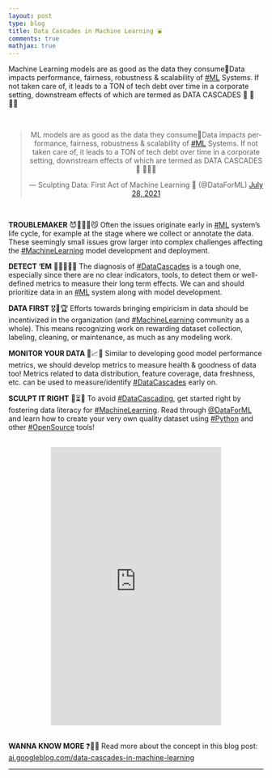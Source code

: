 ```yaml
---
layout: post
type: blog
title: Data Cascades in Machine Learning ⛲️
comments: true
mathjax: true
---
```


<p>Machine Learning models are as good as the data they consume🍴Data impacts performance, fairness, robustness &amp; scalability of <a href="https://twitter.com/hashtag/ML">#ML</a> Systems. If not taken care of, it leads to a TON of tech debt over time in a corporate setting, downstream effects of which are termed as DATA CASCADES 🌊 🧵👇🏻</p>

</br>

<center>
  <blockquote class="twitter-tweet"><p lang="en" dir="ltr">ML models are as good as the data they consume🍴Data impacts performance, fairness, robustness &amp; scalability of <a href="https://twitter.com/hashtag/ML?src=hash&amp;ref_src=twsrc%5Etfw">#ML</a> Systems. If not taken care of, it leads to a TON of tech debt over time in a corporate setting, downstream effects of which are termed as DATA CASCADES 🌊 🧵👇🏻</p>&mdash; Sculpting Data: First Act of Machine Learning 📖 (@DataForML) <a href="https://twitter.com/DataForML/status/1420271877377839108?ref_src=twsrc%5Etfw">July 28, 2021</a></blockquote> <script async src="https://platform.twitter.com/widgets.js" charset="utf-8"></script>
 </center>
 
 </br>
 
 <p><strong>TROUBLEMAKER</strong> 😈🙅🏻‍♀️😼 Often the issues originate early in <a href="https://twitter.com/hashtag/ML">#ML</a> system’s life cycle, for example at the stage where we collect or annotate the data. These seemingly small issues grow larger into complex challenges affecting the <a href="https://twitter.com/hashtag/MachineLearning">#MachineLearning</a> model development and deployment.</p>
 
 <p><strong>DETECT ‘EM</strong> 🕵🏻‍♀️👀🤓 The diagnosis of <a href="https://twitter.com/hashtag/DataCascades">#DataCascades</a> is a tough one, especially since there are no clear indicators, tools, to detect them or well-defined metrics to measure their long term effects. We can and should prioritize data in an <a href="https://twitter.com/hashtag/ML">#ML</a> system along with model development.</p>
 
 <p><strong>DATA FIRST</strong> 🎖🎁🏆  Efforts towards bringing empiricism in data should be incentivized in the organization (and <a href="https://twitter.com/hashtag/MachineLearning">#MachineLearning</a> community as a whole). This means recognizing work on rewarding dataset collection, labeling, cleaning, or maintenance, as much as any modeling work.</p>
 
 <p><strong>MONITOR YOUR DATA </strong>👀📈🔬 Similar to developing good model performance metrics, we should develop metrics to measure health &amp; goodness of data too! Metrics related to data distribution, feature coverage, data freshness, etc. can be used to measure/identify <a href="https://twitter.com/hashtag/DataCascades">#DataCascades</a> early on.</p>
 
 <p><strong>SCULPT IT RIGHT</strong> 🧱⏳📖 To avoid <a href="https://twitter.com/hashtag/DataCascading">#DataCascading</a>, get started right by fostering data literacy for <a href="https://twitter.com/hashtag/MachineLearning">#MachineLearning</a>. Read through <a href="https://twitter.com/DataForML">@DataForML</a> and learn how to create your very own quality dataset using <a href="https://twitter.com/hashtag/Python">#Python</a> and other <a href="https://twitter.com/hashtag/OpenSource">#OpenSource</a> tools!</p>
 
 </br>
 
 <center>
  <iframe type="text/html" width="336" height="550" frameborder="0" allowfullscreen style="max-width:100%" src="https://read.amazon.com/kp/card?asin=B08RN47C5T&preview=inline&linkCode=kpe&ref_=cm_sw_r_kb_dp_ZVR98ETZ0F8EM5HC7M5C&tag=mobile0a1329f-20" ></iframe>
 </center>
 
 </br>
 
 <p><strong>WANNA KNOW MORE </strong>❓📝🤓 Read more about the concept in this blog post: <a href="https://ai.googleblog.com/2021/06/data-cascades-in-machine-learning.html">ai.googleblog.com/data-cascades-in-machine-learning</a></p>
 
 <hr>
 
